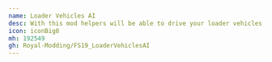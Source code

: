 ```yaml
---
name: Loader Vehicles AI
desc: With this mod helpers will be able to drive your loader vehicles, just place the vehicle straight in front of the heap and press "H".
icon: iconBig8
mh: 192549
gh: Royal-Modding/FS19_LoaderVehiclesAI
---
```

